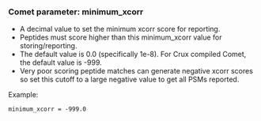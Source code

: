 ### Comet parameter: minimum_xcorr

- A decimal value to set the minimum xcorr score for reporting.
- Peptides must score higher than this minimum_xcorr value for storing/reporting.
- The default value is 0.0 (specifically 1e-8).  For Crux compiled Comet, the default value is -999.
- Very poor scoring peptide matches can generate negative xcorr scores so set this cutoff to a large negative value to get all PSMs reported.

Example:
```
minimum_xcorr = -999.0
```
